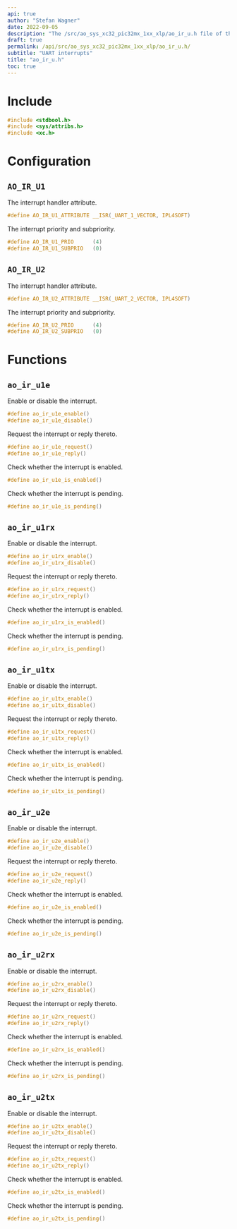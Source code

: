 ```yaml
---
api: true
author: "Stefan Wagner"
date: 2022-09-05
description: "The /src/ao_sys_xc32_pic32mx_1xx_xlp/ao_ir_u.h file of the ao real-time operating system."
draft: true
permalink: /api/src/ao_sys_xc32_pic32mx_1xx_xlp/ao_ir_u.h/
subtitle: "UART interrupts"
title: "ao_ir_u.h"
toc: true
---
```


# Include

```c
#include <stdbool.h>
#include <sys/attribs.h>
#include <xc.h>
```

# Configuration

## `AO_IR_U1`

The interrupt handler attribute.

```c
#define AO_IR_U1_ATTRIBUTE __ISR(_UART_1_VECTOR, IPL4SOFT)
```

The interrupt priority and subpriority.

```c
#define AO_IR_U1_PRIO      (4)
#define AO_IR_U1_SUBPRIO   (0)
```

## `AO_IR_U2`

The interrupt handler attribute.

```c
#define AO_IR_U2_ATTRIBUTE __ISR(_UART_2_VECTOR, IPL4SOFT)
```

The interrupt priority and subpriority.

```c
#define AO_IR_U2_PRIO      (4)
#define AO_IR_U2_SUBPRIO   (0)
```

# Functions

## `ao_ir_u1e`

Enable or disable the interrupt.

```c
#define ao_ir_u1e_enable()
#define ao_ir_u1e_disable()
```

Request the interrupt or reply thereto.

```c
#define ao_ir_u1e_request()
#define ao_ir_u1e_reply()
```

Check whether the interrupt is enabled.

```c
#define ao_ir_u1e_is_enabled()
```

Check whether the interrupt is pending.

```c
#define ao_ir_u1e_is_pending()
```

## `ao_ir_u1rx`

Enable or disable the interrupt.

```c
#define ao_ir_u1rx_enable()
#define ao_ir_u1rx_disable()
```

Request the interrupt or reply thereto.

```c
#define ao_ir_u1rx_request()
#define ao_ir_u1rx_reply()
```

Check whether the interrupt is enabled.

```c
#define ao_ir_u1rx_is_enabled()
```

Check whether the interrupt is pending.

```c
#define ao_ir_u1rx_is_pending()
```

## `ao_ir_u1tx`

Enable or disable the interrupt.

```c
#define ao_ir_u1tx_enable()
#define ao_ir_u1tx_disable()
```

Request the interrupt or reply thereto.

```c
#define ao_ir_u1tx_request()
#define ao_ir_u1tx_reply()
```

Check whether the interrupt is enabled.

```c
#define ao_ir_u1tx_is_enabled()
```

Check whether the interrupt is pending.

```c
#define ao_ir_u1tx_is_pending()
```

## `ao_ir_u2e`

Enable or disable the interrupt.

```c
#define ao_ir_u2e_enable()
#define ao_ir_u2e_disable()
```

Request the interrupt or reply thereto.

```c
#define ao_ir_u2e_request()
#define ao_ir_u2e_reply()
```

Check whether the interrupt is enabled.

```c
#define ao_ir_u2e_is_enabled()
```

Check whether the interrupt is pending.

```c
#define ao_ir_u2e_is_pending()
```

## `ao_ir_u2rx`

Enable or disable the interrupt.

```c
#define ao_ir_u2rx_enable()
#define ao_ir_u2rx_disable()
```

Request the interrupt or reply thereto.

```c
#define ao_ir_u2rx_request()
#define ao_ir_u2rx_reply()
```

Check whether the interrupt is enabled.

```c
#define ao_ir_u2rx_is_enabled()
```

Check whether the interrupt is pending.

```c
#define ao_ir_u2rx_is_pending()
```

## `ao_ir_u2tx`

Enable or disable the interrupt.

```c
#define ao_ir_u2tx_enable()
#define ao_ir_u2tx_disable()
```

Request the interrupt or reply thereto.

```c
#define ao_ir_u2tx_request()
#define ao_ir_u2tx_reply()
```

Check whether the interrupt is enabled.

```c
#define ao_ir_u2tx_is_enabled()
```

Check whether the interrupt is pending.

```c
#define ao_ir_u2tx_is_pending()
```
